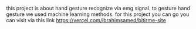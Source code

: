this project is about hand gesture recognize via emg signal. to gesture hand gesture we used machine learning methods. for this project you can go 
you can visit via this link https://vercel.com/ibrahimsamed/bitirme-site
